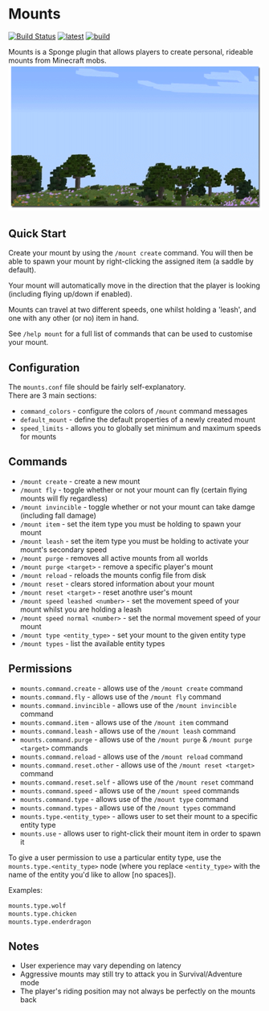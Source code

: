 # Mounts
[![Build Status](https://travis-ci.org/dags-/Mounts.svg?branch=master)](https://travis-ci.org/dags-/Mounts "Build Status")
[![latest](https://img.shields.io/badge/releases-latest-blue.svg)](https://github.com/dags-/Mounts/releases/latest "Grab the Latest Build") 
[![build](https://img.shields.io/badge/issues-track-orange.svg)](https://github.com/dags-/Mounts/issues "View/Create Issues") 

Mounts is a Sponge plugin that allows players to create personal, rideable mounts from Minecraft mobs.
[![squid](https://raw.githubusercontent.com/dags-/Mounts/img/flyingsquid.gif)](https://youtu.be/DJ_yejdiH98 "Click for Demo Video!")

## Quick Start
Create your mount by using the `/mount create` command. You will then be able to spawn your mount by right-clicking the assigned item (a saddle by default).

Your mount will automatically move in the direction that the player is looking (including flying up/down if enabled).

Mounts can travel at two different speeds, one whilst holding a 'leash', and one with any other (or no) item in hand.

See `/help mount` for a full list of commands that can be used to customise your mount. 

## Configuration
The `mounts.conf` file should be fairly self-explanatory.  
There are 3 main sections:
- `command_colors` - configure the colors of `/mount` command messages
- `default_mount` - define the default properties of a newly created mount
- `speed_limits` - allows you to globally set minimum and maximum speeds for mounts  

## Commands
- `/mount create` - create a new mount
- `/mount fly` - toggle whether or not your mount can fly (certain flying mounts will fly regardless)
- `/mount invincible` - toggle whether or not your mount can take damge (including fall damage)
- `/mount item` - set the item type you must be holding to spawn your mount
- `/mount leash` - set the item type you must be holding to activate your mount's secondary speed
- `/mount purge` - removes all active mounts from all worlds
- `/mount purge <target>` - remove a specific player's mount
- `/mount reload` - reloads the mounts config file from disk
- `/mount reset` - clears stored information about your mount
- `/mount reset <target>` - reset anothre user's mount
- `/mount speed leashed <number>` - set the movement speed of your mount whilst you are holding a leash
- `/mount speed normal <number>` - set the normal movement speed of your mount
- `/mount type <entity_type>` - set your mount to the given entity type
- `/mount types` - list the available entity types

## Permissions
- `mounts.command.create` - allows use of the `/mount create` command
- `mounts.command.fly` - allows use of the `/mount fly` command
- `mounts.command.invincible` - allows use of the `/mount invincible` command
- `mounts.command.item` - allows use of the `/mount item` command
- `mounts.command.leash` - allows use of the `/mount leash` command
- `mounts.command.purge` - allows use of the `/mount purge` & `/mount purge <target>` commands
- `mounts.command.reload` - allows use of the `/mount reload` command
- `mounts.command.reset.other` - allows use of the `/mount reset <target>` command
- `mounts.command.reset.self` - allows use of the `/mount reset` command
- `mounts.command.speed` - allows use of the `/mount speed` commands
- `mounts.command.type` - allows use of the `/mount type` command
- `mounts.command.types` - allows use of the `/mount types` command
- `mounts.type.<entity_type>` - allows user to set their mount to a specific entity type
- `mounts.use` - allows user to right-click their mount item in order to spawn it

To give a user permission to use a particular entity type, use the `mounts.type.<entity_type>` node (where you replace `<entity_type>` with the name of the entity you'd like to allow [no spaces]).

Examples:
```
mounts.type.wolf
mounts.type.chicken
mounts.type.enderdragon
```

## Notes
- User experience may vary depending on latency
- Aggressive mounts may still try to attack you in Survival/Adventure mode
- The player's riding position may not always be perfectly on the mounts back
